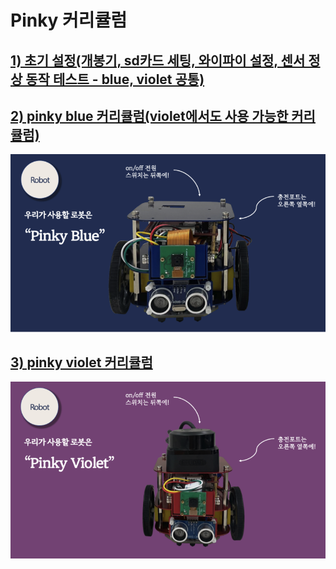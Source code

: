 # Pinky 커리큘럼
## [1) 초기 설정(개봉기, sd카드 세팅, 와이파이 설정, 센서 정상 동작 테스트 - blue, violet 공통)](https://github.com/pinklab-art/pinky_study/tree/main/initial_setting)
## [2) pinky blue 커리큘럼(violet에서도 사용 가능한 커리큘럼)](https://github.com/pinklab-art/pinky_study/tree/main/pinky_blue)
![Image](https://github.com/pinklab-art/pinky_study/blob/main/picture/readme/pinky_blue.png)
## [3) pinky violet 커리큘럼](https://github.com/pinklab-art/pinky_study/tree/main/pinky_violet)
![image](https://github.com/pinklab-art/pinky_study/blob/main/picture/readme/pinky_violet.png)
